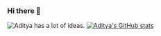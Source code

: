 ### Hi there 👋

![Aditya has a lot of ideas.](https://res.cloudinary.com/nitk/image/upload/c_scale,h_785,w_1450/v1620844223/Screenshot_2021-05-12_at_11.51.44_PM_fh3u0l.png)
[![Aditya's GitHub stats](https://github-readme-stats.vercel.app/api?username=adityaofficial10)](https://github.com/anuraghazra/github-readme-stats)
